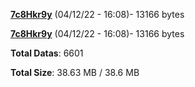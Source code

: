 [**7c8Hkr9y**](/data/7c8Hkr9y.txt) (04/12/22 - 16:08)- 13166 bytes

[**7c8Hkr9y**](/data/7c8Hkr9y.txt) (04/12/22 - 16:08)- 13166 bytes

**Total Datas**: 6601

**Total Size**: 38.63 MB / 38.6 MB